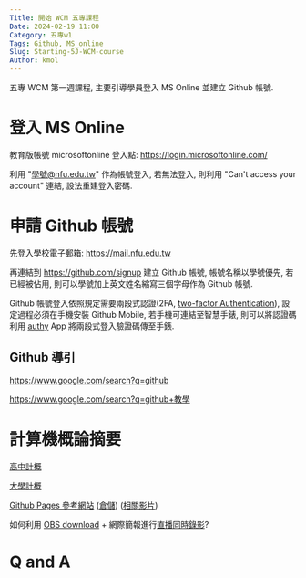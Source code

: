 ```yaml
---
Title: 開始 WCM 五專課程
Date: 2024-02-19 11:00
Category: 五專w1
Tags: Github, MS_online
Slug: Starting-5J-WCM-course
Author: kmol
---
```


五專 WCM 第一週課程, 主要引導學員登入 MS Online 並建立 Github 帳號.

<!-- PELICAN_END_SUMMARY -->

# 登入 MS Online
教育版帳號 microsoftonline 登入點: <https://login.microsoftonline.com/>

利用 "學號@nfu.edu.tw" 作為帳號登入, 若無法登入, 則利用 "Can't access your account" 連結, 設法重建登入密碼.

# 申請 Github 帳號
先登入學校電子郵箱: <https://mail.nfu.edu.tw>

再連結到 <https://github.com/signup> 建立 Github 帳號, 帳號名稱以學號優先, 若已經被佔用, 則可以學號加上英文姓名縮寫三個字母作為 Github 帳號.

Github 帳號登入依照規定需要兩段式認證(2FA, [two-factor Authentication]), 設定過程必須在手機安裝 Github Mobile, 若手機可連結至智慧手錶, 則可以將認證碼利用 [authy] App 將兩段式登入驗證碼傳至手錶.

[two-factor Authentication]: https://docs.github.com/en/authentication/securing-your-account-with-two-factor-authentication-2fa
[authy]: https://authy.com/

## Github 導引
<https://www.google.com/search?q=github>

<https://www.google.com/search?q=github+教學>

# 計算機概論摘要
[高中計概]

[大學計概]

[Github Pages 參考網站] ([倉儲](https://github.com/ckmsc39th/ckmsc39th.github.io)) ([相關影片](https://www.youtube.com/@lumine39th))

[Github Pages 參考網站]: https://ckmsc39th.github.io/ 

如何利用 [OBS download] + 網際簡報進行[直播同時錄影](https://www.google.com/search?q=OBS+live+stream+and+record+at+the+same+time)?

[高中計概]: https://www.ntsh.ntct.edu.tw/ischool/public/resource_view/show.php?view=1&aid=135
[大學計概]: http://ocw.aca.ntu.edu.tw/ntu-ocw/ocw/cou/101S210
[OBS download]: https://obsproject.com/download

# Q and A